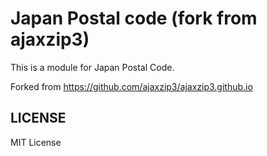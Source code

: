 # Japan Postal code (fork from ajaxzip3)
This is a module for Japan Postal Code.

Forked from https://github.com/ajaxzip3/ajaxzip3.github.io

## LICENSE
MIT License
